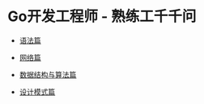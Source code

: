 # Go开发工程师 - 熟练工千千问

- [语法篇](questions/syntax.md)
   
- [网络篇](questions/network.md)
  
- [数据结构与算法篇](questions/datastructure.md)

- [设计模式篇](questions/design.md)   
    